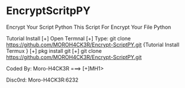 # EncryptScritpPY
Encrypt Your Script Python
This Script For Encrypt Your File Python


Tutorial Install
[+] Open Termnal 
[+] Type: git clone https://github.com/MOROH4CK3R/Encrypt-ScriptPY.git
{Tutorial Install Termux }
[+] pkg install git
[+] git clone https://github.com/MOROH4CK3R/Encrypt-ScriptPY.git

Coded By: Moro-H4CK3R ===> [+]MH1>

Disc0rd: Moro-H4CK3R:6232
